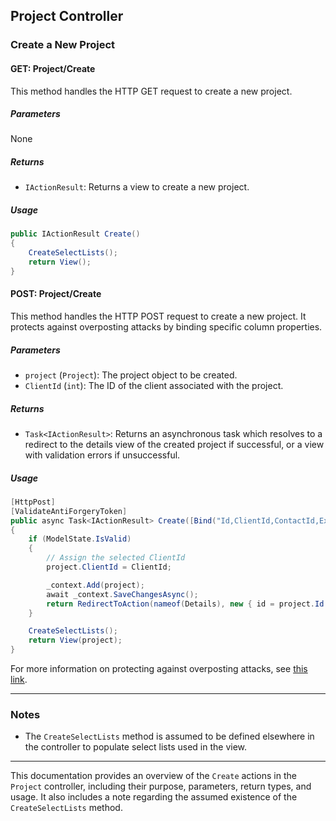 ## Project Controller

### Create a New Project

#### GET: Project/Create

This method handles the HTTP GET request to create a new project.

##### Parameters

None

##### Returns

- `IActionResult`: Returns a view to create a new project.

##### Usage

```csharp
public IActionResult Create()
{
    CreateSelectLists();
    return View();
}
```

#### POST: Project/Create

This method handles the HTTP POST request to create a new project. It protects against overposting attacks by binding specific column properties.

##### Parameters

- `project` (`Project`): The project object to be created.
- `ClientId` (`int`): The ID of the client associated with the project.

##### Returns

- `Task<IActionResult>`: Returns an asynchronous task which resolves to a redirect to the details view of the created project if successful, or a view with validation errors if unsuccessful.

##### Usage

```csharp
[HttpPost]
[ValidateAntiForgeryToken]
public async Task<IActionResult> Create([Bind("Id,ClientId,ContactId,ExpertiseId,ProjectName,ProjectDescription,ProjectDeadline,ProjectStatus")] Project project, int ClientId)
{
    if (ModelState.IsValid)
    {
        // Assign the selected ClientId
        project.ClientId = ClientId;

        _context.Add(project);
        await _context.SaveChangesAsync();
        return RedirectToAction(nameof(Details), new { id = project.Id });
    }

    CreateSelectLists();
    return View(project);
}
```

For more information on protecting against overposting attacks, see [this link](http://go.microsoft.com/fwlink/?LinkId=317598).

---

### Notes

- The `CreateSelectLists` method is assumed to be defined elsewhere in the controller to populate select lists used in the view.

---

This documentation provides an overview of the `Create` actions in the `Project` controller, including their purpose, parameters, return types, and usage. It also includes a note regarding the assumed existence of the `CreateSelectLists` method.
